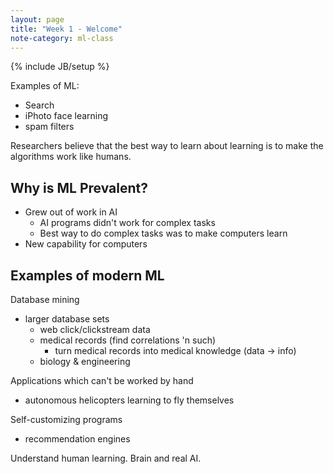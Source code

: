```yaml
---
layout: page
title: "Week 1 - Welcome"
note-category: ml-class
---
```

{% include JB/setup %}

Examples of ML:

 - Search
 - iPhoto face learning
 - spam filters

Researchers believe that the best way to learn about learning is to make the
algorithms work like humans.

Why is ML Prevalent?
--------------------

 - Grew out of work in AI
   - AI programs didn't work for complex tasks
   - Best way to do complex tasks was to make computers learn
 - New capability for computers

Examples of modern ML
---------------------

Database mining
 - larger database sets
   - web click/clickstream data
   - medical records (find correlations 'n such)
     - turn medical records into medical knowledge (data -> info)
   - biology & engineering

Applications which can't be worked by hand
 - autonomous helicopters learning to fly themselves

Self-customizing programs
 - recommendation engines

Understand human learning. Brain and real AI.
